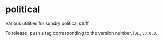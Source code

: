 # political

Various utilities for sundry political stuff

To release, push a tag corresponding to the version number, i.e., `v3.0.0`.
